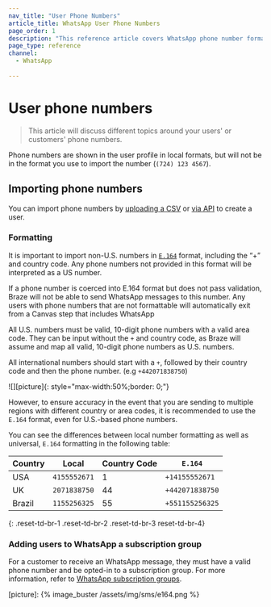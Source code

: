 ```yaml
---
nav_title: "User Phone Numbers"
article_title: WhatsApp User Phone Numbers
page_order: 1
description: "This reference article covers WhatsApp phone number formatting, how to importing phone numbers, as well as how to add users to WhatsApp subscription groups."
page_type: reference
channel: 
  - WhatsApp
  
---
```


# User phone numbers

> This article will discuss different topics around your users' or customers' phone numbers.

Phone numbers are shown in the user profile in local formats, but will not be in the format you use to import the number (`(724) 123 4567`).

## Importing phone numbers

You can import phone numbers by [uploading a CSV]({{site.baseurl}}/user_guide/data_and_analytics/user_data_collection/user_import/#csv) or [via API]({{site.baseurl}}/api/endpoints/user_data/#user-track-endpoint) to create a user.

### Formatting

It is important to import non-U.S. numbers in [`E.164`](https://en.wikipedia.org/wiki/e.164) format, including the “+” and country code. Any phone numbers not provided in this format will be interpreted as a US number.  

If a phone number is coerced into E.164 format but does not pass validation, Braze will not be able to send WhatsApp messages to this number. Any users with phone numbers that are not formattable will automatically exit from a Canvas step that includes WhatsApp

All U.S. numbers must be valid, 10-digit phone numbers with a valid area code. They can be input without the `+` and country code, as Braze will assume and map all valid, 10-digit phone numbers as U.S. numbers.

All international numbers should start with a `+`, followed by their country code and then the phone number. (e.g `+442071838750`)

![][picture]{: style="max-width:50%;border: 0;"}

However, to ensure accuracy in the event that you are sending to multiple regions with different country or area codes, it is recommended to use the `E.164` format, even for U.S.-based phone numbers.

You can see the differences between local number formatting as well as universal, `E.164` formatting in the following table:

| Country | Local | Country Code | `E.164` |
|---|---|---|---|
| USA | `4155552671` | 1 | `+14155552671` |
| UK | `2071838750` | 44 | `+442071838750` |
| Brazil | `1155256325` | 55 | `+551155256325` |
{: .reset-td-br-1 .reset-td-br-2 .reset-td-br-3 reset-td-br-4}

### Adding users to WhatsApp a subscription group

For a customer to receive an WhatsApp message, they must have a valid phone number and be opted-in to a subscription group. For more information, refer to [WhatsApp subscription groups]({{site.baseurl}}/user_guide/message_building_by_channel/whatsapp/user_subscription/).

[picture]: {% image_buster /assets/img/sms/e164.png %}

